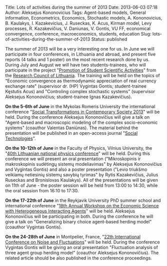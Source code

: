Title: Lots of activities during the summer of 2013
Date: 2013-06-03 07:18
Author: Aleksejus Kononovicius
Tags: Agent-based models, General information, Econometrics, Economics, Stochastic models, A. Kononovicius, B. Kaulakys, I. Kazakevicius, J. Ruseckas, K. Acus, Kirman model, Levy processes, R. Kazakevičius, V. Daniunas, V. Gontis, VU FF, economical convergence, conference, macroeconomics, students, education
Slug: lots-of-activities-during-the-summer-of-2013
Status: published

The summer of 2013 will be a very
interesting one for us. In June we will participate in four conferences,
in Lithuania and abroad, and present five reports (4 talks and 1 poster)
on the most recent research done by us. During July and August we will
have two students-trainees, who will participate in the project
"[Promotion of Student Scientific
Activities](http://studentai.lmt.lt/index_en.php)" from the [Research
Council of Lithuania](http://www.lmt.lt/en/). The training will be held
on the topics of "Economic convergence as thermodynamic appreciation of
real currency exchange rate" (supervisor dr. (HP) Vygintas Gontis;
student-trainee Kęstutis Acus) and "Controling complex stochastic
systems" (supervisor Aleksejus Kononovičius; student-trainee Ignas
Kazakevičius).<!--more-->

**On
the 5-6th of June** in the Mykolas Romeris University the international
conference "[Social Transformations in Contemporary Society
2013](http://sticsconference.blogspot.com/)" will be held. During the
conference Aleksejus Kononovičius will give a talk on "Agent-based and
macroscopic modeling of the complex socio-economic systems" (coauthor
Valentas Daniūnas). The material behind the presentation will be
published in an open-access journal "[Social
Technologies](http://st.mruni.eu/)".

**On
the 10-12th of June** in the Faculty of Physics, Vilnius University, the
"[40th Lithuanian national physics
conference](http://www.lnfk.ff.vu.lt/)" will be held. During this
conference we will present an oral presentation ("Mikroskopinis ir
makroskopinis sudėtingų sistemų modeliavimas" by Aleksejus Kononovičius
and Vygintas Gontis) and also a poster presentation ("Levio triukšmo
veikiamų netiesinių sistemų savybių tyrimas" by Rytis Kazakevičius,
Julius Ruseckas and Bronislovas Kaulakys). All of the presentations will
be given on 11th of June - the poster session will be held from 13:00 to
14:30, while the oral session from 16:10 to 17:30.

**On the 17-22th of June** in the Reykjavik University PhD summer school
and international conference "[18th Annual Workshop on the Economic
Science with Heterogeneous Interacting
Agents](https://sites.google.com/site/wehia2013/)" will be held.
Aleksejus Kononovičius will be participating in both. During the
conference he will give a talk on "Generalizing binary choice
agent-based herding model" (coauthor Vygintas Gontis).

**On
the 24-28th of June** in Montpelier, France, "[22th International
Conference on Noise and Fluctuations](http://icnf.wordpress.com/)" will
be held. During the conference Vygintas Gontis will be giving an oral
presentation "Fluctuation analysis of three agent group herding model"
(coauthor Aleksejus Kononovičius). The related article should be also
published in the conference proceedings.
